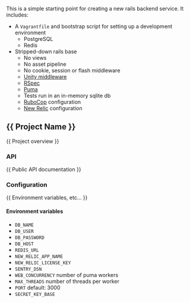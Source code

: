 This is a simple starting point for creating a new rails backend service. It
includes:

- A `Vagrantfile` and bootstrap script for setting up a development environment
  - PostgreSQL
  - Redis
- Stripped-down rails base
  - No views
  - No asset pipeline
  - No cookie, session or flash middleware
  - [Unity middleware](https://github.com/pocket-playlab/unity-middleware)
  - [RSpec](https://github.com/rspec/rspec-rails)
  - [Puma](https://github.com/puma/puma)
  - Tests run in an in-memory sqlite db
  - [RuboCop](https://github.com/bbatsov/rubocop) configuration
  - [New Relic](http://newrelic.com/) configuration


{{ Project Name }}
------------------

{{ Project overview }}

### API

{{ Public API documentation }}

### Configuration

{{ Environment variables, etc... }}

#### Environment variables

- `DB_NAME`
- `DB_USER`
- `DB_PASSWORD`
- `DB_HOST`
- `REDIS_URL`
- `NEW_RELIC_APP_NAME`
- `NEW_RELIC_LICENSE_KEY`
- `SENTRY_DSN`
- `WEB_CONCURRENCY` number of puma workers
- `MAX_THREADS` number of threads per worker
- `PORT` default: 3000
- `SECRET_KEY_BASE`
